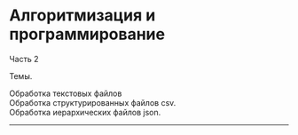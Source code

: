 # Алгоритмизация и программирование  
Часть 2  

Темы.  

Обработка текстовых файлов  
Обработка структурированных файлов csv.  
Обработка иерархических файлов json.  

---  
